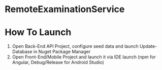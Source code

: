 # RemoteExaminationService

# How To Launch

1) Open Back-End API Project, configure seed data and launch Update-Database in Nuget Package Manager
2) Open Front-End/Mobile Project and launch it via IDE launch (npm for Angular, Debug/Release for Android Studio)

